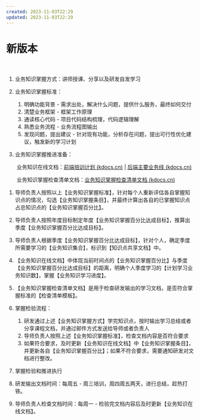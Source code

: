 ```yaml
---
created: 2023-11-03T22:29
updated: 2023-11-03T22:29
---
```

# 新版本

　　‍

1. 业务知识掌握方式：讲师授课、分享以及研发自发学习
2. 业务知识掌握标准：

    1. 明确功能背景 - 需求出处，解决什么问题，提供什么服务，最终如何交付
    2. 清楚业务框架 - 框架工作原理
    3. 通读核心代码 - 项目代码结构梳理，代码逻辑理解
    4. 熟悉业务流程 - 业务流程图输出
    5. 发现问题，提出建议 - 针对现有功能，分析存在问题，提出可行性优化建议，触发新的学习计划
3. 业务知识掌握推进准备：

　　业务知识在线文档：[前端培训计划 (kdocs.cn)](https://www.kdocs.cn/l/cma7BWcmSfGk) | [后端主要业务线 (kdocs.cn)](https://www.kdocs.cn/l/cmbWj0IJClUl)

　　业务知识掌握检查清单文档：[业务知识掌握检查清单文档 (kdocs.cn)](https://www.kdocs.cn/l/ckjsCdooRqaQ)

1. 导师负责人按照以上【业务知识掌握标准】，针对每个人重新评估各自掌握知识点的情况，勾选【业务知识掌握条目】，并最终计算出各自的已掌握知识点占总知识点的【业务知识掌握百分比】。
2. 导师负责人按照年度目标制定年度【业务知识掌握百分比达成目标】，推算出季度【业务知识掌握百分比达成目标】。
3. 导师负责人根据季度【业务知识掌握百分比达成目标】，针对个人，确定季度所需要学习的【业务知识集合】，标识到【知识点共享文档】中。
4. 【业务知识在线文档】中体现当前时间点的【业务知识掌握百分比】与季度【业务知识掌握百分比达成目标】的距离，明确个人季度学习的【计划学习业务知识数】，掌握【业务知识学习进度】。
5. 【业务知识掌握检查清单文档】是用于检查研发输出的学习文档，是否符合掌握标准的【检查清单模板】。
6. 掌握检验流程：

    1. 研发通过上述【业务知识掌握方式】学完知识点，按时输出学习总结或者分享课程文档，并通过邮件方式发送给导师或者负责人
    2. 导师负责人按照上述【业务知识掌握标准】，检查文档内容是否符合要求
    3. 如果符合要求，及时更新【业务知识在线文档】中【业务知识掌握条目】，并更新各自【业务知识掌握百分比】；如果不符合要求，需要通知研发对文档进行整改。
7. 掌握检验和推进执行
8. 研发输出文档时间：每周五 - 周三培训，周四周五两天，进行总结，趁热打铁。
9. 导师负责人检查文档时间：每周一 - 检验完文档内容后及时更新【业务知识在线文档】。
